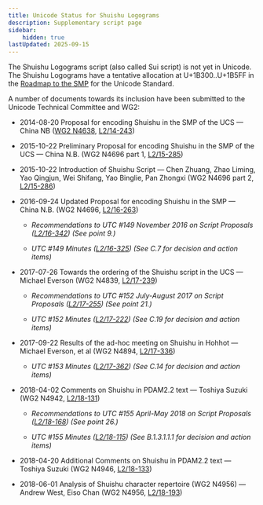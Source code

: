 ```yaml
---
title: Unicode Status for Shuishu Logograms
description: Supplementary script page
sidebar:
    hidden: true
lastUpdated: 2025-09-15
---
```


The Shuishu Logograms script (also called Sui script) is not yet in Unicode. The Shuishu Logograms have a tentative allocation at U+1B300..U+1B5FF  in the [Roadmap to the SMP](http://www.unicode.org/roadmaps/smp/) for the Unicode Standard.

[comment]: # (end of intro)

[comment]: # (start of blocks)



[comment]: # (end of blocks)

[comment]: # (start of chars)



[comment]: # (end of chars)

[comment]: # (start of rest)

A number of documents towards its inclusion have been submitted to the Unicode Technical Committee and WG2:

- 2014-08-20 Proposal for encoding Shuishu in the SMP of the UCS — China NB ([WG2 N4638](https://www.unicode.org/wg2/docs/n4638.pdf), [L2/14-243](http://www.unicode.org/cgi-bin/GetMatchingDocs.pl?L2/14-243))

- 2015-10-22 Preliminary Proposal for encoding Shuishu in the SMP of the UCS — China N.B. (WG2 N4696 part 1, [L2/15-285](http://www.unicode.org/cgi-bin/GetMatchingDocs.pl?L2/15-285))

- 2015-10-22 Introduction of Shuishu Script — Chen Zhuang, Zhao Liming, Yao Qingjun, Wei Shifang, Yao Binglie, Pan Zhongxi (WG2 N4696 part 2, [L2/15-286](http://www.unicode.org/cgi-bin/GetMatchingDocs.pl?L2/15-286))

- 2016-09-24 Updated Proposal for encoding Shuishu in the SMP — China N.B. (WG2 N4696, [L2/16-263](http://www.unicode.org/cgi-bin/GetMatchingDocs.pl?L2/16-263))

  - _Recommendations to UTC #149 November 2016 on Script Proposals ([L2/16-342](http://www.unicode.org/L2/L2016/16342-script-ad-hoc.pdf)) (See point 9.)_

  - _UTC #149 Minutes ([L2/16-325](http://www.unicode.org/L2/L2016/16325.htm)) (See C.7 for decision and action items)_

- 2017-07-26 Towards the ordering of the Shuishu script in the UCS — Michael Everson (WG2 N4839, [L2/17-239](http://www.unicode.org/cgi-bin/GetMatchingDocs.pl?L2/17-239))

  - _Recommendations to UTC #152 July-August 2017 on Script Proposals ([L2/17-255](http://www.unicode.org/cgi-bin/GetMatchingDocs.pl?L2/17-255)) (See point 21.)_

  - _UTC #152 Minutes ([L2/17-222](http://www.unicode.org/L2/L2017/17222.htm)) (See C.19 for decision and action items)_

- 2017-09-22 Results of the ad-hoc meeting on Shuishu in Hohhot — Michael Everson, et al (WG2 N4894, [L2/17-336](http://www.unicode.org/cgi-bin/GetMatchingDocs.pl?L2/17-336))

  - _UTC #153 Minutes ([L2/17-362](http://www.unicode.org/L2/L2017/17362.htm)) (See C.14 for decision and action items)_

- 2018-04-02 Comments on Shuishu in PDAM2.2 text — Toshiya Suzuki (WG2 N4942, [L2/18-131](http://www.unicode.org/cgi-bin/GetMatchingDocs.pl?L2/18-131))

  - _Recommendations to UTC #155 April-May 2018 on Script Proposals ([L2/18-168](http://www.unicode.org/L2/L2018/18168-script-rec.pdf)) (See point 26.)_

  - _UTC #155 Minutes ([L2/18-115](http://www.unicode.org/L2/L2018/18115.htm)) (See B.1.3.1.1.1 for decision and action items)_

- 2018-04-20 Additional Comments on Shuishu in PDAM2.2 text — Toshiya Suzuki (WG2 N4946, [L2/18-133](http://www.unicode.org/cgi-bin/GetMatchingDocs.pl?L2/18-133))

- 2018-06-01 Analysis of Shuishu character repertoire (WG2 N4956) — Andrew West, Eiso Chan (WG2 N4956, [L2/18-193](http://www.unicode.org/cgi-bin/GetMatchingDocs.pl?L2/18-193))

